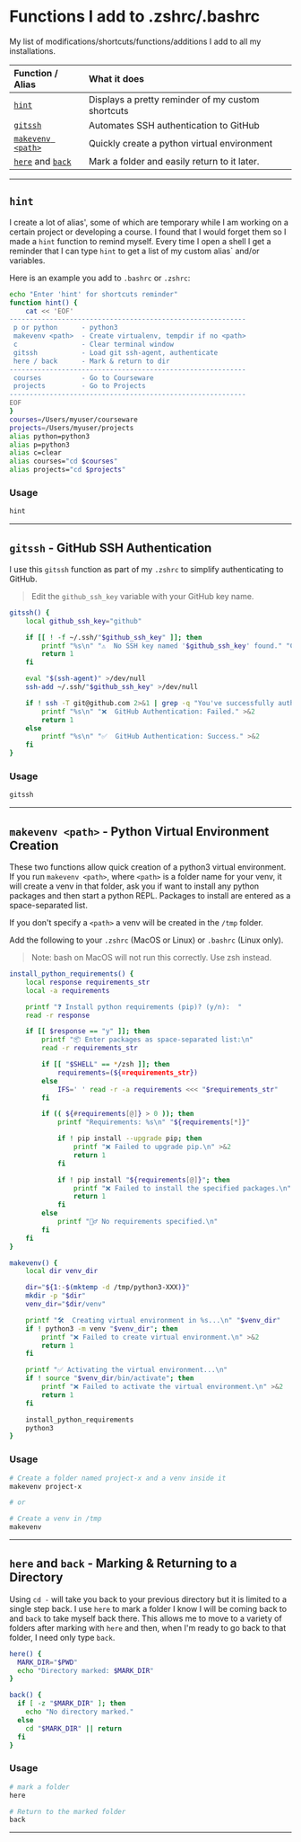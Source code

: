 # Functions I add to .zshrc/.bashrc

My list of modifications/shortcuts/functions/additions I add to all my installations.

| Function / Alias | What it does |
|:--|:--|
| [`hint`](#hint) | Displays a pretty reminder of my custom shortcuts
| [`gitssh`](#gitssh---github-ssh-authentication) | Automates SSH authentication to GitHub
| [`makevenv <path>`](#makevenv-path---python-virtual-environment-creation) | Quickly create a python virtual environment
| [`here`](#here-and-back---marking--returning-to-a-directory) and [`back`](#here-and-back---marking--returning-to-a-directory) | Mark a folder and easily return to it later.

***

## `hint`
I create a lot of alias', some of which are temporary while I am working on a certain project or developing a course.  I found that I would forget them so I made a `hint` function to remind myself.  Every time I open a shell I get a reminder that I can type `hint` to get a list of my custom alias` and/or variables.

Here is an example you add to `.bashrc` or `.zshrc`:

```bash
echo "Enter 'hint' for shortcuts reminder"
function hint() {
    cat << 'EOF'
-----------------------------------------------------------
 p or python      - python3
 makevenv <path>  - Create virtualenv, tempdir if no <path>
 c                - Clear terminal window
 gitssh           - Load git ssh-agent, authenticate
 here / back      - Mark & return to dir
-----------------------------------------------------------
 courses          - Go to Courseware
 projects         - Go to Projects
-----------------------------------------------------------
EOF
}
courses=/Users/myuser/courseware
projects=/Users/myuser/projects
alias python=python3
alias p=python3
alias c=clear
alias courses="cd $courses"
alias projects="cd $projects"
```

### Usage

```bash
hint
```

***

## `gitssh` - GitHub SSH Authentication

I use this `gitssh` function as part of my `.zshrc` to simplify authenticating to GitHub.  

> Edit the `github_ssh_key` variable with your GitHub key name.

```bash
gitssh() {
    local github_ssh_key="github"

    if [[ ! -f ~/.ssh/"$github_ssh_key" ]]; then
        printf "%s\n" "⚠️  No SSH key named '$github_ssh_key' found." "Cannot authenticate to GitHub without SSH key." >&2
        return 1
    fi

    eval "$(ssh-agent)" >/dev/null
    ssh-add ~/.ssh/"$github_ssh_key" >/dev/null

    if ! ssh -T git@github.com 2>&1 | grep -q "You've successfully authenticated"; then
        printf "%s\n" "❌  GitHub Authentication: Failed." >&2
        return 1
    else
        printf "%s\n" "✅  GitHub Authentication: Success." >&2
    fi
}
```

### Usage

```bash
gitssh
```

***

## `makevenv <path>` - Python Virtual Environment Creation

These two functions allow quick creation of a python3 virtual environment.  If you run `makevenv <path>`, where `<path>` is a folder name for your venv, it will create a venv in that folder, ask you if want to install any python packages and then start a python REPL.  Packages to install are entered as a space-separated list.

If you don't specify a `<path>` a venv will be created in the `/tmp` folder.

Add the following to your `.zshrc` (MacOS or Linux) or `.bashrc` (Linux only).

> Note: bash on MacOS will not run this correctly.  Use zsh instead.

```bash
install_python_requirements() {
    local response requirements_str
    local -a requirements

    printf "❓ Install python requirements (pip)? (y/n):  "
    read -r response

    if [[ $response == "y" ]]; then
        printf "📦 Enter packages as space-separated list:\n"
        read -r requirements_str

        if [[ "$SHELL" == */zsh ]]; then
            requirements=(${=requirements_str})
        else
            IFS=' ' read -r -a requirements <<< "$requirements_str"
        fi

        if (( ${#requirements[@]} > 0 )); then
            printf "Requirements: %s\n" "${requirements[*]}"

            if ! pip install --upgrade pip; then
                printf "❌ Failed to upgrade pip.\n" >&2
                return 1
            fi

            if ! pip install "${requirements[@]}"; then
                printf "❌ Failed to install the specified packages.\n" >&2
                return 1
            fi
        else
            printf "🤷‍♂️ No requirements specified.\n"
        fi
    fi
}

makevenv() {
    local dir venv_dir

    dir="${1:-$(mktemp -d /tmp/python3-XXX)}"
    mkdir -p "$dir"
    venv_dir="$dir/venv"

    printf "🛠️  Creating virtual environment in %s...\n" "$venv_dir"
    if ! python3 -m venv "$venv_dir"; then
        printf "❌ Failed to create virtual environment.\n" >&2
        return 1
    fi

    printf "✅ Activating the virtual environment...\n"
    if ! source "$venv_dir/bin/activate"; then
        printf "❌ Failed to activate the virtual environment.\n" >&2
        return 1
    fi

    install_python_requirements
    python3
}
```

### Usage

```bash
# Create a folder named project-x and a venv inside it
makevenv project-x

# or 

# Create a venv in /tmp
makevenv
```

***

## `here` and `back` - Marking & Returning to a Directory

Using `cd -` will take you back to your previous directory but it is limited to a single step back.  I use `here` to mark a folder I know I will be coming back to and `back` to take myself back there.  This allows me to move to a variety of folders after marking with `here` and then, when I'm ready to go back to that folder, I need only type `back`.

```bash
here() {
  MARK_DIR="$PWD"
  echo "Directory marked: $MARK_DIR"
}

back() {
  if [ -z "$MARK_DIR" ]; then
    echo "No directory marked."
  else
    cd "$MARK_DIR" || return
  fi
}
```

### Usage

```bash
# mark a folder
here

# Return to the marked folder
back
```

***
